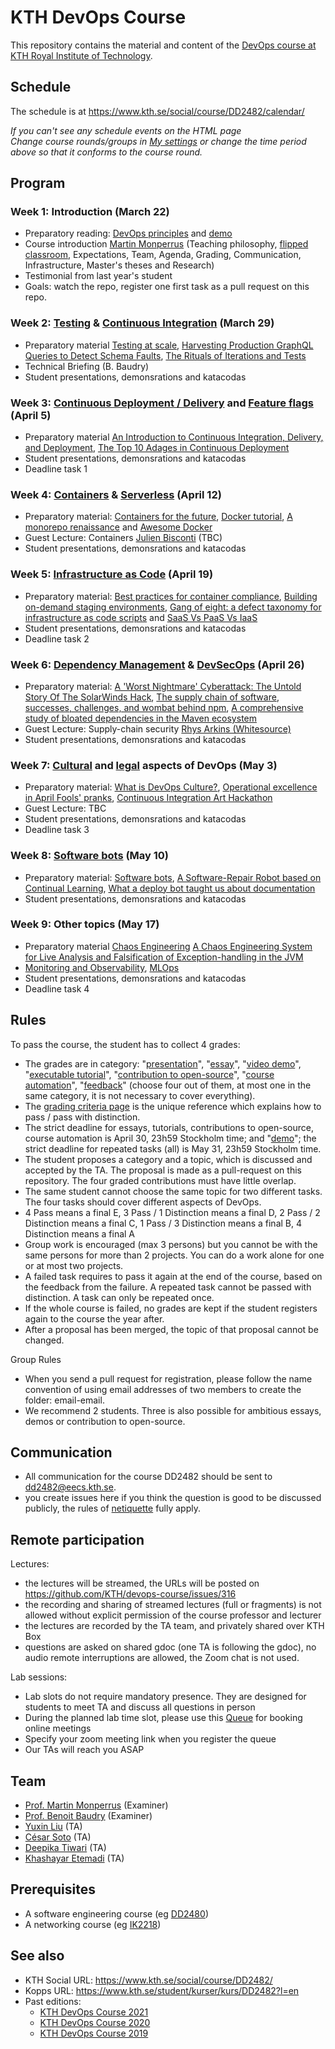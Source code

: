# KTH DevOps Course

This repository contains the material and content of the [DevOps course at KTH Royal Institute of Technology](https://www.kth.se/social/course/DD2482/).

## Schedule

The schedule is at <https://www.kth.se/social/course/DD2482/calendar/>

*If you can't see any schedule events on the HTML page*  
*Change course rounds/groups in [My settings](https://www.kth.se/social/course/DD2482/subscription/) or change the time period above so that it conforms to the course round.*

## Program

### Week 1: Introduction (March 22)
* Preparatory reading: [DevOps principles](https://www.atlassian.com/devops/what-is-devops) and [demo](https://youtu.be/qcm0rG8EKXI)
* Course introduction [Martin Monperrus](https://www.monperrus.net/martin/) (Teaching philosophy, [flipped classroom](https://en.wikipedia.org/wiki/Flipped_classroom), Expectations, Team, Agenda, Grading, Communication, Infrastructure, Master's theses and Research)
* Testimonial from last year's student
* Goals: watch the repo, register one first task as a pull request on this repo.

### Week 2: [Testing](https://github.com/KTH/devops-course/issues/9) & [Continuous Integration](https://github.com/KTH/devops-course/issues/3) (March 29)
* Preparatory material [Testing at scale](https://increment.com/testing/testing-at-scale/), [Harvesting Production GraphQL Queries to Detect Schema Faults](https://arxiv.org/pdf/2112.08267), [The Rituals of
Iterations and Tests](https://ieeexplore.ieee.org/stamp/stamp.jsp?arnumber=9238653)
* Technical Briefing (B. Baudry)
* Student presentations, demonsrations and katacodas

### Week 3: [Continuous Deployment / Delivery](https://github.com/KTH/devops-course/issues/12) and [Feature flags](https://github.com/KTH/devops-course/issues/21) (April 5)
* Preparatory material [An Introduction to Continuous Integration, Delivery, and Deployment](https://www.digitalocean.com/community/tutorials/an-introduction-to-continuous-integration-delivery-and-deployment), [The Top 10 Adages in Continuous Deployment](https://zlmonroe.com/CSE566/Readings/5.The_Top_10_Adages_In_Continuous_Deployment.pdf)
* Student presentations, demonsrations and katacodas
* Deadline task 1

### Week 4: [Containers](https://github.com/KTH/devops-course/issues/6) & [Serverless](https://github.com/KTH/devops-course/issues/307) (April 12)
* Preparatory material: [Containers for the future](https://increment.com/containers/containers-and-open-source/), [Docker tutorial](https://www.katacoda.com/courses/docker), [A monorepo renaissance](https://increment.com/software-architecture/a-monorepo-renaissance/) and [Awesome Docker](https://github.com/veggiemonk/awesome-docker/#where-to-start)
* Guest Lecture: Containers [Julien Bisconti](https://www.linkedin.com/in/julienbisconti/) (TBC)
* Student presentations, demonsrations and katacodas

### Week 5: [Infrastructure as Code](https://github.com/KTH/devops-course/issues/2) (April 19)
* Preparatory material: [Best practices for container compliance](https://increment.com/containers/container-compliance/), [Building on-demand staging environments](https://increment.com/containers/on-demand-staging-environments-kubernetes/), [Gang of eight: a defect taxonomy for infrastructure as code scripts](http://www.chrisparnin.me/pdf/GangOfEight.pdf) and [SaaS Vs PaaS Vs IaaS](https://tms-outsource.com/blog/posts/saas-vs-paas-vs-iaas/)
* Student presentations, demonsrations and katacodas
* Deadline task 2


### Week 6: [Dependency Management](https://github.com/KTH/devops-course/issues/24) & [DevSecOps](https://github.com/KTH/devops-course/issues/18) (April 26)
* Preparatory material: [A 'Worst Nightmare' Cyberattack: The Untold Story Of The SolarWinds Hack](https://www.npr.org/2021/04/16/985439655/a-worst-nightmare-cyberattack-the-untold-story-of-the-solarwinds-hack), [The supply chain of software](https://increment.com/apis/apis-supply-chain-software/), [successes, challenges, and wombat behind npm](https://increment.com/development/interview-with-isaac-z-schlueter-ceo-of-npm/), [A comprehensive study of bloated dependencies in the Maven ecosystem ](https://arxiv.org/pdf/2001.07808)
* Guest Lecture: Supply-chain security [Rhys Arkins (Whitesource)](https://www.linkedin.com/in/rhys-arkins-5a643a/) 
* Student presentations, demonsrations and katacodas

### Week 7: [Cultural](https://github.com/KTH/devops-course/issues/7) and [legal](https://github.com/KTH/devops-course/issues/7) aspects of DevOps (May 3)
<!-- and easter eggs -->
* Preparatory material: [What is DevOps Culture?](https://www.atlassian.com/devops/what-is-devops/devops-culture), [Operational excellence in April Fools' pranks](https://dl.acm.org/doi/10.1145/3152489), [Continuous Integration Art Hackathon](https://kth.github.io/ci-hackathon/lights.html)
* Guest Lecture: TBC
* Student presentations, demonsrations and katacodas
* Deadline task 3

### Week 8: [Software bots](https://github.com/KTH/devops-course/issues/310) (May 10)
* Preparatory material: [Software bots](https://ieeexplore.ieee.org/iel7/52/8239922/08239928.pdf), [A Software-Repair Robot based on Continual Learning](http://arxiv.org/pdf/2012.06824), [What a deploy bot taught us about documentation](https://increment.com/documentation/what-a-deploy-bot-taught-glossier-about-documentation/)
* Student presentations, demonsrations and katacodas

### Week 9: Other topics (May 17)
* Preparatory material [Chaos Engineering](https://ieeexplore.ieee.org/iel7/52/5204063/07436642.pdf) [A Chaos Engineering System for Live Analysis and Falsification of Exception-handling in the JVM](http://arxiv.org/pdf/1805.05246)
* [Monitoring and Observability](https://github.com/KTH/devops-course/issues/8), [MLOps](https://github.com/KTH/devops-course/issues/1016)
* Student presentations, demonsrations and katacodas
* Deadline task 4


## Rules


To pass the course, the student has to collect 4 grades:
* The grades are in category: "[presentation](https://github.com/KTH/devops-course/blob/2021/grading-criteria.md#presentations)", "[essay](https://github.com/KTH/devops-course/blob/2021/grading-criteria.md#essays)", "[video demo](https://github.com/KTH/devops-course/blob/2021/grading-criteria.md#video-demos)", "[executable tutorial](https://github.com/KTH/devops-course/blob/2021/grading-criteria.md#executable-tutorials)", "[contribution to open-source](https://github.com/KTH/devops-course/blob/2021/grading-criteria.md#open-source-contributions)", "[course automation](https://github.com/KTH/devops-course/blob/2021/grading-criteria.md#course-automation)", "[feedback](https://github.com/KTH/devops-course/blob/2021/grading-criteria.md#feedback)" (choose four out of them, at most one in the same category, it is not necessary to cover everything).
* The [grading criteria page](grading-criteria.md) is the unique reference which explains how to pass / pass with distinction.
* The strict deadline for essays, tutorials, contributions to open-source, course automation is April 30, 23h59 Stockholm time; and "[demo](https://github.com/KTH/devops-course/tree/2021/contributions/demo)"; the strict deadline for repeated tasks (all) is May 31, 23h59 Stockholm time.
* The student proposes a category and a topic, which is discussed and accepted by the TA. The proposal is made as a pull-request on this repository. The four graded contributions must have little overlap.
* The same student cannot choose the same topic for two different tasks. The four tasks should cover different aspects of DevOps.
* 4 Pass means a final E, 3 Pass / 1 Distinction means a final D, 2 Pass / 2 Distinction means a final C, 1 Pass / 3 Distinction means a final B, 4 Distinction means a final A
* Group work is encouraged (max 3 persons) but you cannot be with the same persons for more than 2 projects. You can do a work alone for one or at most two projects.
* A failed task requires to pass it again at the end of the course, based on the feedback from the failure. A repeated task cannot be passed with distinction. A task can only be repeated once.
* If the whole course is failed, no grades are kept if the student registers again to the course the year after. 
* After a proposal has been merged, the topic of that proposal cannot be changed.

Group Rules
* When you send a pull request for registration, please follow the name convention of using email addresses of two members to create the folder: email-email.
* We recommend 2 students. Three is also possible for ambitious essays, demos or contribution to open-source.

## Communication

* All communication for the course DD2482 should be sent to <dd2482@eecs.kth.se>.
* you create issues here if you think the question is good to be discussed publicly, the rules of [netiquette](https://en.wikipedia.org/wiki/Etiquette_in_technology) fully apply.

## Remote participation

Lectures:

* the lectures will be streamed, the URLs will be posted on https://github.com/KTH/devops-course/issues/316
* the recording and sharing of streamed lectures (full or fragments) is not allowed without explicit permission of the course professor and lecturer
* the lectures are recorded by the TA team, and privately shared over KTH Box
* questions are asked on shared gdoc (one TA is following the gdoc), no audio remote interruptions are allowed, the Zoom chat is not used.

Lab sessions:

* Lab slots do not require mandatory presence. They are designed for students to meet TA and discuss all questions in person
* During the planned lab time slot, please use this [Queue](https://queue.csc.kth.se/Queue/DD2482) for booking online meetings
* Specify your zoom meeting link when you register the queue
* Our TAs will reach you ASAP

## Team

* [Prof. Martin Monperrus](http://www.monperrus.net/martin/) (Examiner)
* [Prof. Benoit Baudry](https://softwarediversity.eu/) (Examiner)
* [Yuxin Liu](https://www.kth.se/profile/yuxinli) (TA)
* [César Soto](https://cesarsotovalero.github.io/) (TA)
* [Deepika Tiwari](https://www.kth.se/profile/deepikat) (TA)
* [Khashayar Etemadi](https://www.kth.se/profile/khaes) (TA)

## Prerequisites

* A software engineering course (eg [DD2480](https://www.kth.se/student/kurser/kurs/DD2480))
* A networking course (eg [IK2218](https://www.kth.se/student/kurser/kurs/IK2218?l=en))

## See also

* KTH Social URL: <https://www.kth.se/social/course/DD2482/>
* Kopps URL: <https://www.kth.se/student/kurser/kurs/DD2482?l=en>
* Past editions:
  * [KTH DevOps Course 2021](https://github.com/KTH/devops-course/blob/master/attic/2021/)
  * [KTH DevOps Course 2020](https://github.com/KTH/devops-course/blob/master/attic/2020/)
  * [KTH DevOps Course 2019](https://github.com/KTH/devops-course/blob/master/attic/2019/)



